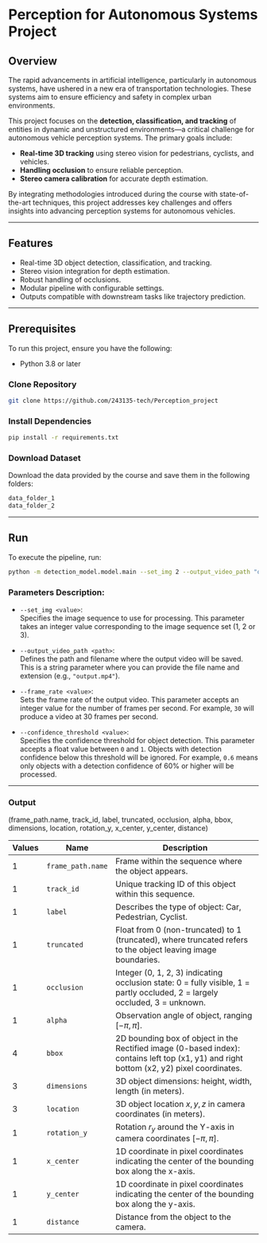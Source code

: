 # Perception for Autonomous Systems Project

## Overview
The rapid advancements in artificial intelligence, particularly in autonomous systems, have ushered in a new era of transportation technologies. These systems aim to ensure efficiency and safety in complex urban environments.

This project focuses on the **detection, classification, and tracking** of entities in dynamic and unstructured environments—a critical challenge for autonomous vehicle perception systems. The primary goals include:
- **Real-time 3D tracking** using stereo vision for pedestrians, cyclists, and vehicles.
- **Handling occlusion** to ensure reliable perception.
- **Stereo camera calibration** for accurate depth estimation.

By integrating methodologies introduced during the course with state-of-the-art techniques, this project addresses key challenges and offers insights into advancing perception systems for autonomous vehicles.

---

## Features
- Real-time 3D object detection, classification, and tracking.
- Stereo vision integration for depth estimation.
- Robust handling of occlusions.
- Modular pipeline with configurable settings.
- Outputs compatible with downstream tasks like trajectory prediction.

---

## Prerequisites
To run this project, ensure you have the following:
- Python 3.8 or later

### Clone Repository
```bash
git clone https://github.com/243135-tech/Perception_project
```
### Install Dependencies
```bash
pip install -r requirements.txt
```
### Download Dataset
Download the data provided by the course and save them in the following folders:
```bash
data_folder_1
data_folder_2
```

---

## Run
To execute the pipeline, run:

```bash
python -m detection_model.model.main --set_img 2 --output_video_path "output.mp4" --frame_rate 30 --confidence_threshold 0.6
```

### Parameters Description:

- `--set_img <value>`:  
  Specifies the image sequence to use for processing. This parameter takes an integer value corresponding to the image sequence set (1, 2 or 3).

- `--output_video_path <path>`:  
  Defines the path and filename where the output video will be saved. This is a string parameter where you can provide the file name and extension (e.g., `"output.mp4"`).

- `--frame_rate <value>`:  
  Sets the frame rate of the output video. This parameter accepts an integer value for the number of frames per second. For example, `30` will produce a video at 30 frames per second.

- `--confidence_threshold <value>`:  
  Specifies the confidence threshold for object detection. This parameter accepts a float value between `0` and `1`. Objects with detection confidence below this threshold will be ignored. For example, `0.6` means only objects with a detection confidence of 60% or higher will be processed.

---

### Output

(frame_path.name, track_id, label, truncated, occlusion, alpha, bbox, dimensions, location, rotation_y, x_center, y_center, distance)

| Values | Name           | Description                                                                                   |
|--------|----------------|-----------------------------------------------------------------------------------------------|
| 1      | `frame_path.name` | Frame within the sequence where the object appears.                                          |
| 1      | `track_id`      | Unique tracking ID of this object within this sequence.                                       |
| 1      | `label`         | Describes the type of object: Car, Pedestrian, Cyclist.                                       |
| 1      | `truncated`     | Float from 0 (non-truncated) to 1 (truncated), where truncated refers to the object leaving image boundaries. |
| 1      | `occlusion`     | Integer (0, 1, 2, 3) indicating occlusion state: 0 = fully visible, 1 = partly occluded, 2 = largely occluded, 3 = unknown. |
| 1      | `alpha`         | Observation angle of object, ranging $[-\pi, \pi]$.                                           |
| 4      | `bbox`          | 2D bounding box of object in the Rectified image (0-based index): contains left top (x1, y1) and right bottom (x2, y2) pixel coordinates. |
| 3      | `dimensions`    | 3D object dimensions: height, width, length (in meters).                                      |
| 3      | `location`      | 3D object location $x, y, z$ in camera coordinates (in meters).                               |
| 1      | `rotation_y`    | Rotation $r_y$ around the Y-axis in camera coordinates $[-\pi, \pi]$.                        |
| 1      | `x_center`      | 1D coordinate in pixel coordinates indicating the center of the bounding box along the x-axis. |
| 1      | `y_center`      | 1D coordinate in pixel coordinates indicating the center of the bounding box along the y-axis. |
| 1      | `distance`      | Distance from the object to the camera.                                                       |


